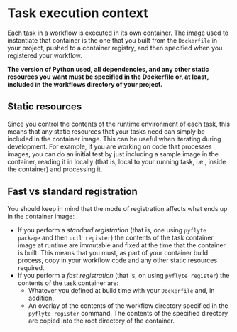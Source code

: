 # Task execution context

Each task in a workflow is executed in its own container.
The image used to instantiate that container is the one that you built from the `Dockerfile` in your project, pushed to a container registry, and then specified when you registered your workflow.

**The version of Python used, all dependencies, and any other static resources you want must be specified in the Dockerfile or, at least, included in the workflows directory of your project.**

## Static resources

Since you control the contents of the runtime environment of each task, this means that any static resources that your tasks need can simply be included in the container image.
This can be useful when iterating during development.
For example, if you are working on code that processes images, you can do an initial test by just including a sample image in the container, reading it in locally (that is, local to your running task, i.e., inside the container) and processing it.

## Fast vs standard registration

You should keep in mind that the mode of registration affects what ends up in the container image:

* If you perform a _standard registration_ (that is, one using `pyflyte package` and then `uctl register`) the contents of the task container image at runtime are immutable and fixed at the time that the container is built.
This means that you must, as part of your container build process, copy in your workflow code and any other static resources required.
* If you perform a _fast registration_ (that is, on using `pyflyte register`) the contents of the task container are:
  * Whatever you defined at build time with your `Dockerfile` and, in addition,
  * An overlay of the contents of the workflow directory specified in the `pyflyte register` command.
  The contents of the specified directory are copied into the root directory of the container.
